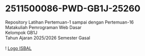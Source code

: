 # 2511500086-PWD-GB1J-25260
Repository Latihan Pertemuan-1 sampai dengan Pertemuan-16<br> Matakuliah Pemrograman Web Dasar<br> Kelompok GB1J<br> Tahun Ajaran 2025/2026 Semester Gasal<br><br>
! [Logo ISBAL](logoisbal.png)